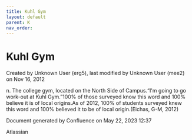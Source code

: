 ```yaml
---
title: Kuhl Gym
layout: default
parent: K
nav_order:
---
```


# Kuhl Gym

Created by  Unknown User (erg5), last modified by  Unknown User (mee2) on Nov 16, 2012

n. The college gym, located on the North Side of Campus.“I'm going to go work-out at Kuhl Gym.”100% of those surveyed know this word and 100% believe it is of local origins.As of 2012, 100% of students surveyed knew this word and 100% believed it to be of local origin.(Eichas, G-M, 2012) 

Document generated by Confluence on May 22, 2023 12:37

Atlassian
